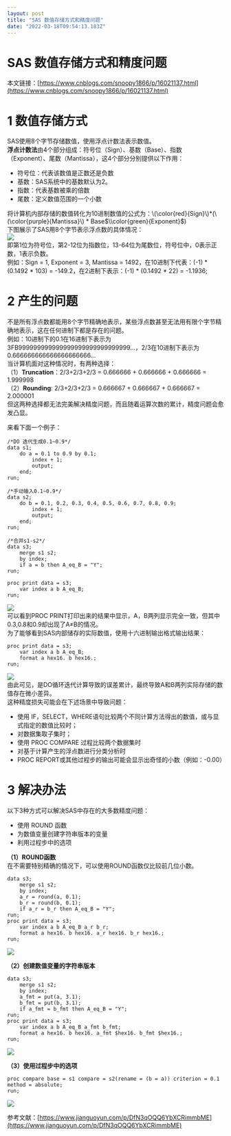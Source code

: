 ```yaml
---
layout: post
title: "SAS 数值存储方式和精度问题"
date: "2022-03-18T09:54:13.183Z"
---
```

SAS 数值存储方式和精度问题
===============

本文链接：[https://www.cnblogs.com/snoopy1866/p/16021137.html](https://www.cnblogs.com/snoopy1866/p/16021137.html)

1 数值存储方式
========

SAS使用8个字节存储数值，使用浮点计数法表示数值。  
**浮点计数法**由4个部分组成：符号位（Sign）、基数（Base）、指数（Exponent）、尾数（Mantissa），这4个部分分别提供以下作用：

*   符号位：代表该数值是正数还是负数
*   基数：SAS系统中的基数默认为2。
*   指数：代表基数被乘的倍数
*   尾数：定义数值范围的一个小数

将计算机内部存储的数值转化为10进制数值的公式为：\\(\\color{red}{Sign}\\)\*(\\(\\color{purple}{Mantissa}\\) \* Base$\\color{green}{Exponent}$)  
下图展示了SAS用8个字节表示浮点数的具体情况：  
![](https://img2022.cnblogs.com/blog/2482936/202203/2482936-20220318120348868-1993106032.png)  
即第1位为符号位，第2-12位为指数位，13-64位为尾数位，符号位中，0表示正数，1表示负数。  
例如：Sign = 1, Exponent = 3, Mantissa = 1492，在10进制下代表：(-1) \* (0.1492 \* 103) = -149.2，在2进制下表示：(-1) \* (0.1492 \* 22) = -1.1936;

2 产生的问题
=======

不是所有浮点数都能用8个字节精确地表示，某些浮点数甚至无法用有限个字节精确地表示，这在任何进制下都是存在的问题。  
例如：10进制下的0.1在16进制下表示为3FB999999999999999999999999999999...，2/3在10进制下表示为0.666666666666666666666...  
当计算机面对这种情况时，有两种选择：  
（1）**Truncation**：2/3+2/3+2/3 = 0.666666 + 0.666666 + 0.666666 = 1.999998  
（2）**Rounding**: 2/3+2/3+2/3 = 0.666667 + 0.666667 + 0.666667 = 2.000001  
但这两种选择都无法完美解决精度问题，而且随着运算次数的累计，精度问题会愈发凸显。

来看下面一个例子：

    /*DO 迭代生成0.1~0.9*/
    data s1;
        do a = 0.1 to 0.9 by 0.1;
            index + 1;
            output;
        end;
    run;
    
    /*手动输入0.1~0.9*/
    data s2;
        do b = 0.1, 0.2, 0.3, 0.4, 0.5, 0.6, 0.7, 0.8, 0.9;
            index + 1;
            output;
        end;
    run;
    
    /*合并s1-s2*/
    data s3;
        merge s1 s2;
        by index;
        if a = b then A_eq_B = "Y";
    run;
    
    proc print data = s3;
        var index a b A_eq_B;
    run;
    

![](https://img2022.cnblogs.com/blog/2482936/202203/2482936-20220318124024543-1475815127.png)  
可以看到PROC PRINT打印出来的结果中显示，A，B两列显示完全一致，但其中0.3,0.8和0.9却出现了A≠B的情况。  
为了能够看到SAS内部储存的实际数值，使用十六进制输出格式输出结果：

    proc print data = s3;
        var index a b A_eq_B;
        format a hex16. b hex16.;
    run;
    

![](https://img2022.cnblogs.com/blog/2482936/202203/2482936-20220318124544101-2056623814.png)  
由此可见，是DO循环迭代计算导致的误差累计，最终导致A和B两列实际存储的数值存在微小差异。  
这种精度损失可能会在下述场景中导致问题：

*   使用 IF，SELECT，WHERE语句比较两个不同计算方法得出的数值，或与显式指定的数值比较时；
*   对数据集取子集时；
*   使用 PROC COMPARE 过程比较两个数据集时
*   对基于计算产生的浮点数进行分类分析时
*   PROC REPORT或其他过程步的输出可能会显示出奇怪的小数（例如：-0.00）

3 解决办法
======

以下3种方式可以解决SAS中存在的大多数精度问题：

*   使用 ROUND 函数
*   为数值变量创建字符串版本的变量
*   利用过程步中的选项

**（1）ROUND函数**  
在不需要特别精确的情况下，可以使用ROUND函数仅比较前几位小数。

    data s3;
        merge s1 s2;
        by index;
        a_r = round(a, 0.1);
        b_r = round(b, 0.1);
        if a_r = b_r then A_eq_B = "Y";
    run;
    proc print data = s3;
        var index a b A_eq_B a_r b_r;
        format a hex16. b hex16. a_r hex16. b_r hex16.;
    run;
    

![](https://img2022.cnblogs.com/blog/2482936/202203/2482936-20220318130509176-1674164092.png)

**（2）创建数值变量的字符串版本**

    data s3;
        merge s1 s2;
        by index;
        a_fmt = put(a, 3.1);
        b_fmt = put(b, 3.1);
        if a_fmt = b_fmt then A_eq_B = "Y";
    run;
    proc print data = s3;
        var index a b A_eq_B a_fmt b_fmt;
        format a hex16. b hex16. a_fmt $hex16. b_fmt $hex16.;
    run;
    

![](https://img2022.cnblogs.com/blog/2482936/202203/2482936-20220318130907611-2099734301.png)

**（3）使用过程步中的选项**

    proc compare base = s1 compare = s2(rename = (b = a)) criterion = 0.1 method = absolute;
    run;
    

![](https://img2022.cnblogs.com/blog/2482936/202203/2482936-20220318131828857-1022672416.png)

参考文献：[https://www.jianguoyun.com/p/DfN3qOQQ6YbXCRimmbME](https://www.jianguoyun.com/p/DfN3qOQQ6YbXCRimmbME)